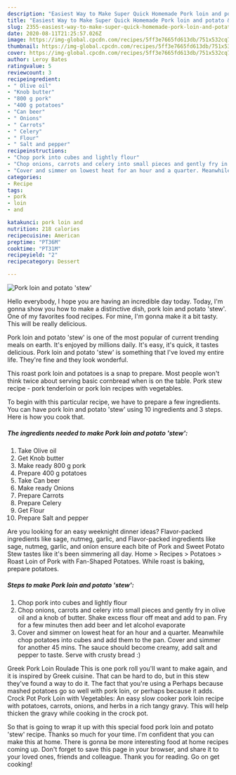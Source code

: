 ```yaml
---
description: "Easiest Way to Make Super Quick Homemade Pork loin and potato &amp;#39;stew&amp;#39;"
title: "Easiest Way to Make Super Quick Homemade Pork loin and potato &amp;#39;stew&amp;#39;"
slug: 2355-easiest-way-to-make-super-quick-homemade-pork-loin-and-potato-and-39-stew-and-39
date: 2020-08-11T21:25:57.026Z
image: https://img-global.cpcdn.com/recipes/5ff3e7665fd613db/751x532cq70/pork-loin-and-potato-stew-recipe-main-photo.jpg
thumbnail: https://img-global.cpcdn.com/recipes/5ff3e7665fd613db/751x532cq70/pork-loin-and-potato-stew-recipe-main-photo.jpg
cover: https://img-global.cpcdn.com/recipes/5ff3e7665fd613db/751x532cq70/pork-loin-and-potato-stew-recipe-main-photo.jpg
author: Leroy Bates
ratingvalue: 5
reviewcount: 3
recipeingredient:
- " Olive oil"
- "Knob butter"
- "800 g pork"
- "400 g potatoes"
- "Can beer"
- " Onions"
- " Carrots"
- " Celery"
- " Flour"
- " Salt and pepper"
recipeinstructions:
- "Chop pork into cubes and lightly flour"
- "Chop onions, carrots and celery into small pieces and gently fry in olive oil and a knob of butter. Shake excess flour off meat and add to pan. Fry for a few minutes then add beer and let alcohol evaporate"
- "Cover and simmer on lowest heat for an hour and a quarter. Meanwhile chop potatoes into cubes and add them to the pan. Cover and simmer for another 45 mins. The sauce should become creamy, add salt and pepper to taste. Serve with crusty bread :)"
categories:
- Recipe
tags:
- pork
- loin
- and

katakunci: pork loin and 
nutrition: 218 calories
recipecuisine: American
preptime: "PT36M"
cooktime: "PT31M"
recipeyield: "2"
recipecategory: Dessert

---
```



![Pork loin and potato &#39;stew&#39;](https://img-global.cpcdn.com/recipes/5ff3e7665fd613db/751x532cq70/pork-loin-and-potato-stew-recipe-main-photo.jpg)

Hello everybody, I hope you are having an incredible day today. Today, I'm gonna show you how to make a distinctive dish, pork loin and potato &#39;stew&#39;. One of my favorites food recipes. For mine, I'm gonna make it a bit tasty. This will be really delicious.

Pork loin and potato &#39;stew&#39; is one of the most popular of current trending meals on earth. It's enjoyed by millions daily. It's easy, it's quick, it tastes delicious. Pork loin and potato &#39;stew&#39; is something that I've loved my entire life. They're fine and they look wonderful.

This roast pork loin and potatoes is a snap to prepare. Most people won&#39;t think twice about serving basic cornbread when is on the table. Pork stew recipe - pork tenderloin or pork loin recipes with vegetables.


To begin with this particular recipe, we have to prepare a few ingredients. You can have pork loin and potato &#39;stew&#39; using 10 ingredients and 3 steps. Here is how you cook that.

<!--inarticleads1-->

##### The ingredients needed to make Pork loin and potato &#39;stew&#39;:

1. Take  Olive oil
1. Get Knob butter
1. Make ready 800 g pork
1. Prepare 400 g potatoes
1. Take Can beer
1. Make ready  Onions
1. Prepare  Carrots
1. Prepare  Celery
1. Get  Flour
1. Prepare  Salt and pepper


Are you looking for an easy weeknight dinner ideas? Flavor-packed ingredients like sage, nutmeg, garlic, and Flavor-packed ingredients like sage, nutmeg, garlic, and onion ensure each bite of Pork and Sweet Potato Stew tastes like it&#39;s been simmering all day. Home &gt; Recipes &gt; Potatoes &gt; Roast Loin of Pork with Fan-Shaped Potatoes. While roast is baking, prepare potatoes. 

<!--inarticleads2-->

##### Steps to make Pork loin and potato &#39;stew&#39;:

1. Chop pork into cubes and lightly flour
1. Chop onions, carrots and celery into small pieces and gently fry in olive oil and a knob of butter. Shake excess flour off meat and add to pan. Fry for a few minutes then add beer and let alcohol evaporate
1. Cover and simmer on lowest heat for an hour and a quarter. Meanwhile chop potatoes into cubes and add them to the pan. Cover and simmer for another 45 mins. The sauce should become creamy, add salt and pepper to taste. Serve with crusty bread :)


Greek Pork Loin Roulade This is one pork roll you&#39;ll want to make again, and it is inspired by Greek cuisine. That can be hard to do, but in this stew they&#39;ve found a way to do it. The fact that you&#39;re using a Perhaps because mashed potatoes go so well with pork loin, or perhaps because it adds. Crock Pot Pork Loin with Vegetables: An easy slow cooker pork loin recipe with potatoes, carrots, onions, and herbs in a rich tangy gravy. This will help thicken the gravy while cooking in the crock pot. 

So that is going to wrap it up with this special food pork loin and potato &#39;stew&#39; recipe. Thanks so much for your time. I'm confident that you can make this at home. There is gonna be more interesting food at home recipes coming up. Don't forget to save this page in your browser, and share it to your loved ones, friends and colleague. Thank you for reading. Go on get cooking!

